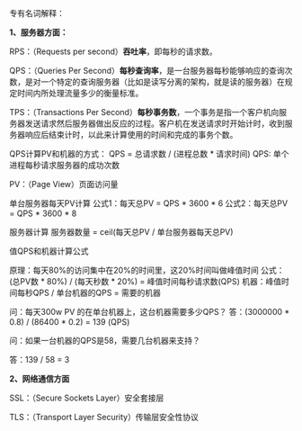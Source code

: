 专有名词解释：

**1、服务器方面：**

RPS：（Requests per second）**吞吐率**，即每秒的请求数。

QPS：（Queries Per Second）**每秒查询率**，是一台服务器每秒能够响应的查询次数，是对一个特定的查询服务器（比如是读写分离的架构，就是读的服务器）在规定时间内所处理流量多少的衡量标准。

TPS：（Transactions Per Second）**每秒事务数**，一个事务是指一个客户机向服务器发送请求然后服务器做出反应的过程。客户机在发送请求时开始计时，收到服务器响应后结束计时，以此来计算使用的时间和完成的事务个数。

QPS计算PV和机器的方式：
QPS = 总请求数 / (进程总数 * 请求时间)
QPS: 单个进程每秒请求服务器的成功次数

PV：（Page View）页面访问量

单台服务器每天PV计算
公式1：每天总PV = QPS * 3600 * 6
公式2：每天总PV = QPS * 3600 * 8

服务器计算
服务器数量 = ceil(每天总PV / 单台服务器每天总PV)

值QPS和机器计算公式

原理：每天80%的访问集中在20%的时间里，这20%时间叫做峰值时间
公式：(总PV数 * 80%) / (每天秒数 * 20%) = 峰值时间每秒请求数(QPS)
机器：峰值时间每秒QPS / 单台机器的QPS = 需要的机器

问：每天300w PV 的在单台机器上，这台机器需要多少QPS？
答：(3000000 * 0.8) / (86400 * 0.2) = 139 (QPS)

问：如果一台机器的QPS是58，需要几台机器来支持？

答：139 / 58 = 3

**2、网络通信方面**

SSL：（Secure Sockets Layer）安全套接层

TLS：（Transport Layer Security）传输层安全性协议
